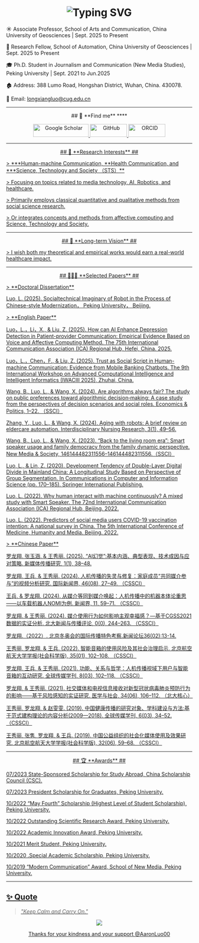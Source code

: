 <h1 align="center">
  <img src="https://readme-typing-svg.herokuapp.com?font=Fira+Code&size=28&duration=2000&pause=400&color=58A6FF&center=true&vCenter=true&width=600&lines=Hi+👋+I'm+Longxiang+(Lawrence)+Luo;Associate+Professor+@+CUG+(WUhan);AI+Researcher+in+Healthcare;Building+Healthcare+Robots" alt="Typing SVG" />
</h1>

  
<p style="text-align: left;">
  ☀️ Associate Professor, School of Arts and Communication, China University of Geosciences  | Sept. 2025 to Present
<p style="text-align: left;">
  📖 Research Fellow, School of Automation, China University of Geosciences | Sept. 2025 to Present
<p style="text-align: left;">
  🎓 Ph.D. Student in Journalism and Communication (New Media Studies), Peking University | Sept. 2021 to Jun.2025
<p style="text-align: left;">
   🏚️ Address: 388 Lumo Road, Hongshan District, Wuhan, China. 430078.
<p style="text-align: left;">
   📧 Email: <a href="mailto:longxiangluo@cug.edu.cn">longxiangluo@cug.edu.cn</a>  
</p>

---

 <p align="center">
## 🤝 **Find me** ****
<p align="center">
  <!-- Google Scholar -->
  <a href="https://scholar.google.com/citations?hl=zh-CN&user=EV9tKQUAAAAJ&view_op=list_works&gmla=AH8HC4zW642bKotuRjPgvfwPILOLZ8qrHsYGXTyx5z49yJ2twUfcGQo9JvDmdz2jksUHUYAA2HnFvZR6YDc-JEEs0u3OP5hc3cNn4jPA4yg">
    <img src="https://img.shields.io/badge/Google%20Scholar-4285F4?style=for-the-badge&logo=google-scholar&logoColor=white" style="width: 150px; height: 35px"alt="Google Scholar"/>
  </a>
  <!-- GitHub -->
  <a href="https://github.com/LongxiangLuo">
    <img src="https://img.shields.io/badge/GitHub-181717?style=for-the-badge&logo=github&logoColor=white" style="width: 100px; height: 35px" alt="GitHub"/>
  </a>
  <!-- ORCID -->
  <a href="https://orcid.org/my-orcid?orcid=0000-0001-8473-2273">
    <img src="https://orcid.org/assets/vectors/orcid.logo.svg" style="width: 100px; height: 35px" alt="ORCID"/>
</p>

---

 <p align="center">
## 🔬 **Research Interests** ## 
   
<p style="text-align: left;">
> ***Human-machine Communication, **Health Communication, and ***Science, Technology and Society （STS）**
<p style="text-align: left;">
> Focusing on topics related to media technology, AI, Robotics, and healthcare.
<p style="text-align: left;">
> Primarily employs classical quantitative and qualitative methods from social science research.
<p style="text-align: left;">
> Or integrates concepts and methods from affective computing and Science, Technology and Society.
</p>



---

 <p align="center">
## 🌱 **Long-term Vision** ## 
   
<p style="text-align: left;">
> I wish both my theoretical and empirical works would earn a real-world healthcare impact.
</p>

---

 <p align="center">
## 👨🏻‍💻 **Selected Papers** ##

<p style="text-align: left;">
> **Doctoral Dissertation**
<p style="text-align: left;">  Luo, L. (2025). Socialtechnical Imaginary of Robot in the Process of Chinese-style Modernization， Peking University， Beijing.

<p style="text-align: left;">
> **English Paper**

<p style="text-align: left;"> Luo，L.，Li，X., & Liu, Z. (2025). How can AI Enhance Depression Detection in Patient-provider Communication: Empirical Evidence Based on Voice and Affective Computing Method. The 75th International Communication Association (ICA) Regional Hub, Hefei, China. 2025.
    <p align="center">
<p style="text-align: left;">Luo，L.，Chen，F., & Liu, Z. (2025). Trust as Social Script in Human-machine Communication: Evidence from Mobile Banking Chatbots. The 9th International Workshop on Advanced Computational Intelligence and Intelligent Informatics (IWACIII 2025), Zhuhai, China.
      <p align="center">
<p style="text-align: left;">Wang, B., Luo, L., & Wang, X. (2024). Are algorithms always fair? The study on public preferences toward algorithmic decision‐making: A case study from the perspectives of decision scenarios and social roles. Economics & Politics, 1–22. （SSCI）
        <p align="center">
<p style="text-align: left;">Zhang, Y., Luo, L., & Wang, X. (2024). Aging with robots: A brief review on eldercare automation. Interdisciplinary Nursing Research, 3(1), 49–56. 
          <p align="center">
<p style="text-align: left;">Wang, B., Luo, L., & Wang, X. (2023). “Back to the living room era”: Smart speaker usage and family democracy from the family dynamic perspective. New Media & Society, 146144482311556–146144482311556.（SSCI）
            <p align="center">
<p style="text-align: left;">Luo, L., & Lin, Z. (2020). Development Tendency of Double-Layer Digital Divide in Mainland China: A Longitudinal Study Based on Perspective of Group Segmentation. In Communications in Computer and Information Science (pp. 170–185). Springer International Publishing. 
              <p align="center">
<p style="text-align: left;">Luo, L. (2022). Why human interact with machine continuously? A mixed study with Smart Speaker. The 72nd International Communication Association (ICA) Regional Hub, Beijing. 2022.
                <p align="center">
<p style="text-align: left;">Luo, L. (2022). Predictors of social media users COVID-19 vaccination intention: A national survey in China. The 5th International Conference of Medicine, Humanity and Media. Beijing. 2022.

</p>

<p style="text-align: left;">
> **Chinese Paper**

<p style="text-align: left;">罗龙翔, 张玉涵, & 王秀丽. (2025). “AI幻觉”:基本内涵、典型表现、技术成因与应对策略. 新媒体传播研究, 1(1), 38–48.
  <p align="center">
<p style="text-align: left;">罗龙翔, 王兵, & 王秀丽. (2024). 人机传播的失灵与修复：家庭成员“共同媒介参与”的视频分析研究. 国际新闻界, 46(08), 27–49. （CSSCI）
  <p align="center">
<p style="text-align: left;">王兵, & 罗龙翔. (2024). 从媒介等同到媒介唤起：人机传播中的机器本体论重思——以车载机器人NOMI为例. 新闻界, 11, 59–71. （CSSCI）
  <p align="center">
<p style="text-align: left;">罗龙翔, & 王秀丽. (2024). 媒介使用行为如何影响主观幸福感？—基于CGSS2021数据的实证分析. 北大新闻与传播评论, 0(0), 244–263. （CSSCI）
  <p align="center">
<p style="text-align: left;">	罗龙翔.（2022）. 北京冬奥会的国际传播特色考察.新闻论坛36(02):13-14.
  <p align="center">
<p style="text-align: left;">王秀丽, 罗龙翔, & 王兵. (2022). 智能音箱的使用风险及其社会治理启示. 北京航空航天大学学报(社会科学版), 35(01), 102–108. （CSSCI）
  <p align="center">
<p style="text-align: left;">罗龙翔, 王兵, & 王秀丽. (2021). 功能、关系与哲学：人机传播视域下用户与智能音箱的互动研究. 全球传媒学刊, 8(03), 102–118. （CSSCI）
  <p align="center">
<p style="text-align: left;">罗龙翔, & 王秀丽. (2021). 社交媒体和电视信息接收对新型冠状病毒肺炎预防行为的影响——基于风险感知的实证研究. 医学与社会, 34(06), 106–112. （北大核心）
  <p align="center">
<p style="text-align: left;">王秀丽, 罗龙翔, & 赵雯雯. (2019). 中国健康传播的研究对象、学科建设与方法:基于范式建构理论的内容分析(2009—2018). 全球传媒学刊, 6(03), 34–52. （CSSCI）
  <p align="center">
<p style="text-align: left;">王秀丽, 张隽, 罗龙翔, & 王兵. (2019). 中国公益组织的社会化媒体使用及效果研究. 北京航空航天大学学报(社会科学版), 32(06), 59–68. （CSSCI）

</p>
  


---

 <p align="center">
## 🏆 **Awards** ##

<p style="text-align: left;">07/2023 State-Sponsored Scholarship for Study Abroad, China Scholarship Council (CSC).

<p style="text-align: left;">07/2023 President Scholarship for Graduates, Peking University.

<p style="text-align: left;">10/2022 “May Fourth” Scholarship (Highest Level of Student Scholarship), Peking University.

<p style="text-align: left;">10/2022 Outstanding Scientific Research Award, Peking University.

<p style="text-align: left;">10/2022 Academic Innovation Award, Peking University.

<p style="text-align: left;">10/2021 Merit Student, Peking University. 

<p style="text-align: left;">10/2020 .Special Academic Scholarship, Peking University.

<p style="text-align: left;">10/2019 “Modern Communication” Award, School of New Media, Peking University.
</p>

---

## ✨ Quote
> *"Keep Calm and Carry On."* 
<p align="center">
<img src="https://capsule-render.vercel.app/api?type=waving&color=gradient&height=100&section=footer"/>
<p align="center">
Thanks for your kindness and your support @AaronLuo00
</p>
